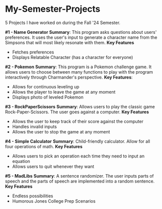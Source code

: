 # My-Semester-Projects
5 Projects I have worked on during the Fall '24 Semester.

**#1 - Name Generator**
**Summary**: This program asks questions about users' preferences. It uses the user's input to generate a character name from the Simpsons that will most likely resonate with them.
**Key Features**
- Fetches preferences
- Displays Relatable Character (has a character for everyone)

**#2 - Pokemon** 
**Summary**: This program is a Pokemon challenge game. It allows users to choose between many functions to play with the program interactively through Charmander's perspective. 
**Key Features**:
- Allows for continuous leveling up
- Allows the player to leave the game at any moment
- Displays photo of leveled Pokemon

**#3 - RockPaperScissors**
**Summary**: Allows users to play the classic game Rock-Paper-Scissors. The user goes against a computer.
**Key Features**
- Allows the user to keep track of their score against the computer
- Handles invalid inputs
- Allows the user to stop the game at any moment

**#4 - Simple Calculator**
**Summary**: Child-friendly calculator. Allow for all four operations of math.
**Key Features**
- Allows users to pick an operation each time they need to input an equation
- Allows users to quit whenever they want

**#5 - MadLibs**
**Summary**: A sentence randomizer. The user inputs parts of speech and the parts of speech are implemented into a random sentence. 
**Key Features**
- Endless possibilities
- Humorous Jones College Prep Scenarios
